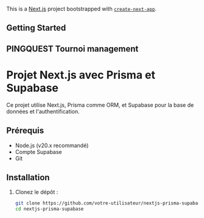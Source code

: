 This is a [Next.js](https://nextjs.org) project bootstrapped with [`create-next-app`](https://nextjs.org/docs/app/api-reference/cli/create-next-app).

## Getting Started

## PINGQUEST Tournoi management

# Projet Next.js avec Prisma et Supabase

Ce projet utilise Next.js, Prisma comme ORM, et Supabase pour la base de données et l'authentification.

## Prérequis

- Node.js (v20.x recommandé)
- Compte Supabase
- Git

## Installation

1. Clonez le dépôt :
   ```bash
   git clone https://github.com/votre-utilisateur/nextjs-prisma-supabase.git
   cd nextjs-prisma-supabase
   ```
